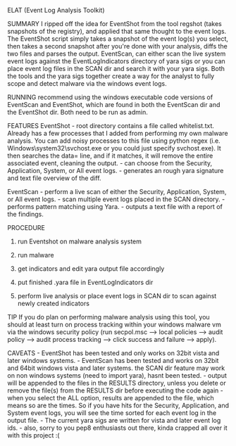 ELAT (Event Log Analysis Toolkit)

SUMMARY
I ripped off the idea for EventShot from the tool regshot (takes snapshots of the registry), and applied that same thought to the event logs. The EventShot script simply takes a snapshot of the event log(s) you select, then takes a second snapshot after you're done with your analysis, diffs the two files and parses the output. EventScan, can either scan the live system event logs against the EventLogIndicators directory of yara sigs or you can place event log files in the SCAN dir and search it with your yara sigs. Both the tools and the yara sigs together create a way for the analyst to fully scope and detect malware via the windows event logs.

RUNNING
recommend using the windows executable code versions of EventScan and EventShot, which are found in both the EventScan dir and the EventShot dir. Both need to be run as admin.

FEATURES
EventShot
 	- root directory contains a file called whitelist.txt. Already has a few processes that I added from performing my own malware analysis. You can add noisy processes to this file using python regex (i.e. Windows\\system32\\svchost.exe or you could just specify svchost.exe). It then searches the data= line, and if it matches, it will remove the entire associated event, cleaning the output.
	- can choose from the Security, Application, System, or All event logs.
	- generates an rough yara signature and text file overview of the diff.

EventScan
 	- perform a live scan of either the Security, Application, System, or All event logs.
	- scan multiple event logs placed in the SCAN directory.
	- performs pattern matching using Yara.
	- outputs a text file with a report of the findings.

PROCEDURE

1) run Eventshot on malware analysis system

2) run malware

3) get indicators and edit yara output file accordingly

4) put finished .yara file in EventLogIndicators dir

5) perform live analysis or place event logs in SCAN dir to scan against newly created indicators

TIP
If you do plan on performing malware analysis using this tool, you should at least turn on process tracking within your windows malware vm via the windows security policy (run secpol.msc --> local policies --> audit policy --> audit process tracking --> click success and failure --> apply).

CAVEATS
	- EventShot has been tested and only works on 32bit vista and later windows systems.
	- EventScan has been tested and works on 32bit and 64bit windows vista and later systems. the SCAN dir feature may work on non windows systems (need to import yara), hasnt been tested.
	- output will be appended to the files in the RESULTS directory, unless you delete or remove the file(s) from the RESULTS dir before executing the code again
	- when you select the ALL option, results are appended to the file, which means so are the times. So if you have hits for the Security, Application, and System event logs, you will see the time sorted for each event log in the output file.
	- The current yara sigs are written for vista and later event log ids.
	- also, sorry to you pep8 enthusiasts out there, kinda crapped all over it with this project :(
